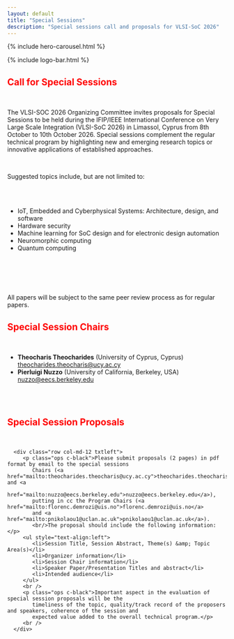 ```yaml
---
layout: default
title: "Special Sessions"
description: "Special sessions call and proposals for VLSI-SoC 2026"
---
```


{% include hero-carousel.html %}

<!-- QUICK LOGO -->
{% include logo-bar.html %}
<!-- END QUICK LOGO -->

<!-- MAIN CONTENT -->
<div class="container" id="spec">
   <div>
      <h2 class="ops-tt txtcenter mts-10" style="color:red">Call for Special Sessions</h2>
      <br />
      <div class="row col-md-12">
         <p class="ops c-black">The VLSI-SOC 2026 Organizing Committee invites proposals for Special Sessions to be
            held during the IFIP/IEEE International Conference on Very Large Scale Integration (VLSI-SoC 2026) in
            Limassol, Cyprus from 8th October to 10th October 2026. Special sessions complement the regular technical
            program by highlighting new and emerging research topics or innovative applications of established
            approaches. </p>
         <br />
         <p class="ops c-black">Suggested topics include, but are not limited to:</p>
         <br /><br />
         <ul style="text-align:left">
            <li>IoT, Embedded and Cyberphysical Systems: Architecture, design, and software </li>
            <li>Hardware security</li>
            <li>Machine learning for SoC design and for electronic design automation</li>
            <li>Neuromorphic computing</li>
            <li>Quantum computing</li>
         </ul>
         <br /><br />
         <br /><br />
         <p id="cha" class="ops c-black">All papers will be subject to the same peer review process as for regular
            papers.</p>
      </div>
   </div>

   <div class="justify-content-center">
      <h2 class="ops-tt txtcenter mts-10" style="color:red">Special Session Chairs</h2>
      <br />
      <div class="row col-md-12 justify-content-center">
         <ul style="text-align:left">
            <li><b>Theocharis Theocharides</b> (University of Cyprus, Cyprus) <a
                  href="mailto:theocharides.theocharis@ucy.ac.cy">theocharides.theocharis@ucy.ac.cy</a> </li>
            <li id="prop"><b>Pierluigi Nuzzo</b> (University of California, Berkeley, USA) <a
                  href="mailto:nuzzo@eecs.berkeley.edu">nuzzo@eecs.berkeley.edu</a>
            </li>
         </ul>
         <br /><br />
      </div>
   </div>

   <div id="prop" class="justify-content-center">
      <h2 class="ops-tt txtcenter mts-10" style="color:red">Special Session Proposals</h2>
      <br />

      <div class="row col-md-12 txtleft">
         <p class="ops c-black">Please submit proposals (2 pages) in pdf format by email to the special sessions
            Chairs (<a href="mailto:theocharides.theocharis@ucy.ac.cy">theocharides.theocharis@ucy.ac.cy</a> and <a
               href="mailto:nuzzo@eecs.berkeley.edu">nuzzo@eecs.berkeley.edu</a>),
            putting in cc the Program Chairs (<a href="mailto:florenc.demrozi@uis.no">florenc.demrozi@uis.no</a>
            and <a href="mailto:pnikolaou1@uclan.ac.uk">pnikolaou1@uclan.ac.uk</a>). 
            <br/>The proposal should include the following information:</p>
         <ul style="text-align:left">
            <li>Session Title, Session Abstract, Theme(s) &amp; Topic Area(s)</li>
            <li>Organizer information</li>
            <li>Session Chair information</li>
            <li>Speaker Paper/Presentation Titles and abstract</li>
            <li>Intended audience</li>
         </ul>
         <br />
         <p class="ops c-black">Important aspect in the evaluation of special session proposals will be the
            timeliness of the topic, quality/track record of the proposers and speakers, coherence of the session and
            expected value added to the overall technical program.</p>
         <br />
      </div>
   </div>

   <!-- <div class="justify-content-center" id="specials">
      <h2 class="ops-tt txtcenter mts-10" style="color:red">Important dates</h2>
      <br />

      <div class="row col-md-12 justify-content-center">
         <ul style="text-align:left">
            <li><b>Proposal due:</b> April 27th 2026 </li>
            <li><b>Accept/Reject Notification: </b> May 15th 2026</li>
            <li><b>Special Papers due: </b> June 22nd 2026</li>
            <li><b>Camera-ready due: </b> July 13th 2026</li>
         </ul>
         <br />
         <br /><br />
      </div>
   </div> -->
</div>
